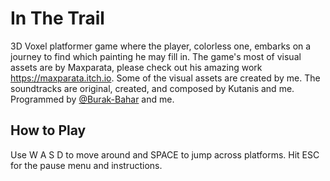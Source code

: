 # In The Trail
3D Voxel platformer game where the player, colorless one, embarks on a journey to find which painting he may fill in. The game's most of visual assets are by Maxparata, please check out his amazing work https://maxparata.itch.io. Some of the visual assets are created by me. The soundtracks are original, created, and composed by Kutanis and me. Programmed by [@Burak-Bahar](https://github.com/Burak-Bahar) and me. 

## How to Play
Use W A S D to move around and SPACE to jump across platforms. Hit ESC for the pause menu and instructions.

